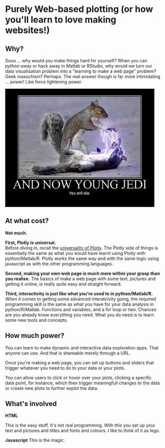 # Purely Web-based plotting (or how you'll learn to love making websites!)


## Why?



Sooo ... why would you make things hard for yourself?  When you can python away or hack away in Matlab or RStudio, why would we turn our data visualisation problem into a "learning to make a web page" problem?  Geek masochism? Perhaps.  The real answer though is far more intimidating ... power!  Like force lightening power.

![](/images/darth_squirrel.jpg)


## At what cost?

**Not much.**

**First, Plotly is universal.**  
Before diving in, recall the [universality of Plotly](README.md). The Plotly side of things is essentially the same as what you would have learnt using Plotly with python/Matlab/R.  Plotly works the same way and with the same logic using javascript as with the other programming languages.

**Second, making your own web page is much more within your grasp than you realise.**
The basics of make a web page with some text, pictures and getting it online, is really quite easy and straight forward.  

**Third, interactivity is just like what you're used to in python/Matlab/R.**  When it comes to getting some advanced interatcivity going, the required programming skill is the same as what you have for your data analysis in python/R/Matlab.  Functions and variables, and a for loop or two.  Chances are you already know everything you need.  What you do need is to learn some new tools and concepts.

## How much power?

You can learn to make dynamic and interactive data exploration apps.  That anyone can use.  And that is shareable merely through a URL.

Once you're making a web page, you can set up buttons and sliders that trigger whatever you need to do to your data or your plots.

You can allow users to click or hover over your plots, clicking a specific data point, for instance, which then trigger meaningfull changes to the data or create new plots to further explot the data.

## What's involved

**HTML**

This is the easy stuff.  It's not real programming.  With this you set up your text and pictures and titles and fonts and colours.  I like to think of it as lego.

**Javascript**
This is the magic.
